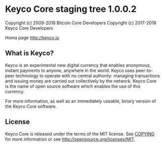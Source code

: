 Keyco Core staging tree 1.0.0.2
===============================

Copyright (c) 2009-2018 Bitcoin Core Developers
Copyright (c) 2017-2018 Keyco Core Developers

Homa page
http://keyco.io

What is Keyco?
----------------

Keyco is an experimental new digital currency that enables anonymous, instant
payments to anyone, anywhere in the world. Keyco uses peer-to-peer technology
to operate with no central authority: managing transactions and issuing money
are carried out collectively by the network. Keyco Core is the name of open
source software which enables the use of this currency.

For more information, as well as an immediately useable, binary version of
the Keyco Core software.


License
-------

Keyco Core is released under the terms of the MIT license. See [COPYING](COPYING) for more
information or see http://opensource.org/licenses/MIT.